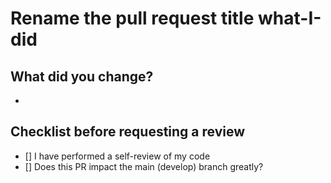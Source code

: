 # Rename the pull request title what-I-did

## What did you change?
- 

## Checklist before requesting a review
- [] I have performed a self-review of my code
- [] Does this PR impact the main (develop) branch greatly?


